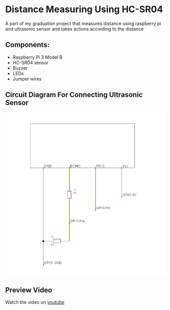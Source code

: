 # Distance Measuring Using HC-SR04
A part of my graduation project that measures distance using raspberry pi and ultrasonic sensor and takes actions according to the distance

## Components:
* Raspberry Pi 3 Model B
* HC-SR04 sensor
* Buzzer
* LEDs
* Jumper wires

## Circuit Diagram For Connecting Ultrasonic Sensor
![Circuit Diagram](/sensor-diagram.png)

## Preview Video
Watch the video on [youtube](https://youtu.be/p20rCRNlbj0)
